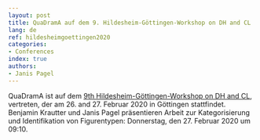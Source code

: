 ```yaml
---
layout: post
title: QuaDramA auf dem 9. Hildesheim-Göttingen-Workshop on DH and CL
lang: de
ref: hildesheimgoettingen2020
categories:
- Conferences
index: true
authors:
- Janis Pagel
---
```


QuaDramA ist auf dem [9th Hildesheim-Göttingen-Workshop on DH and CL](https://www.gcdh.de/en/events/categories/event-details-categories/?tx_news_pi1%5Bnews%5D=92&tx_news_pi1%5Bcontroller%5D=News&tx_news_pi1%5Baction%5D=detail&cHash=7c6360cce0cb5368f1eb19532e3316a8), vertreten, der am 26. and 27. Februar 2020 in Göttingen stattfindet.
Benjamin Krautter und Janis Pagel präsentieren Arbeit zur Kategorisierung und Identifikation von Figurentypen: Donnerstag, den 27. Februar 2020 um 09:10.
